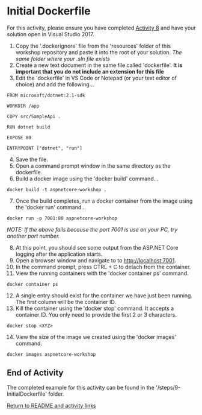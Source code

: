 
# Initial Dockerfile

For this activity, please ensure you have completed [Activity 8](8-Logging.md) and have your solution open in Visual Studio 2017.

1. Copy the '.dockerignore' file from the 'resources' folder of this workshop repository and paste it into the root of your solution. *The same folder where your .sln file exists*
2. Create a new text document in the same file called 'dockerfile'. **It is important that you do not include an extension for this file**
3. Edit the 'dockerfile' in VS Code or Notepad (or your text editor of choice) and add the following...

```
FROM microsoft/dotnet:2.1-sdk

WORKDIR /app

COPY src/SampleApi .

RUN dotnet build

EXPOSE 80

ENTRYPOINT ["dotnet", "run"]
```

4. Save the file.
5. Open a command prompt window in the same directory as the dockerfile.
6. Build a docker image using the 'docker build' command...


```
docker build -t aspnetcore-workshop .
```

7. Once the build completes, run a docker container from the image using the 'docker run' command...


```
docker run -p 7001:80 aspnetcore-workshop
```
*NOTE: If the above fails because the port 7001 is use on your PC, try another port number.*

8. At this point, you should see some output from the ASP.NET Core logging after the application starts.
9. Open a browser window and navigate to to [http://localhost:7001](http://localhost:7001/).
10. In the command prompt, press CTRL + C to detach from the container.
11. View the running containers with the 'docker container ps' command.


```
docker container ps
```

12. A single entry should exist for the container we have just been running. The first column will be the container ID.
13. Kill the container using the 'docker stop' command. It accepts a container ID. You only need to provide the first 2 or 3 characters.

```
docker stop <XYZ>
```

14. View the size of the image we created using the 'docker images' command.

```
docker images aspnetcore-workshop
```

## End of Activity

The completed example for this activity can be found in the '/steps/9-InitialDockerfile' folder.

[Return to README and activity links](../README.md)